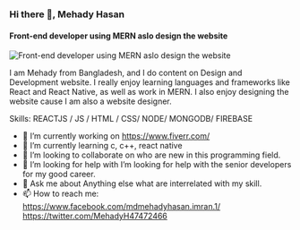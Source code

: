 ### Hi there 👋, Mehady Hasan
#### Front-end developer using MERN aslo design the website
![Front-end developer using MERN aslo design the website](https://pbs.twimg.com/profile_banners/1390259740895158273/1629864054/1500x500)

I am Mehady from Bangladesh, and I do content on Design and Development website. I really enjoy learning languages and frameworks like React and React Native, as well as work in MERN. I also enjoy designing the website cause I am also a website designer.

Skills:  REACTJS / JS / HTML / CSS/ NODE/ MONGODB/ FIREBASE

- 🔭 I’m currently working on https://www.fiverr.com/ 
- 🌱 I’m currently learning c, c++, react native 
- 👯 I’m looking to collaborate on who are new in this programming field. 
- 🤔 I’m looking for help with  I’m looking for help with the senior developers for my good career. 
- 💬 Ask me about Anything else what are interrelated with my skill. 
- 📫 How to reach me: https://www.facebook.com/mdmehadyhasan.imran.1/     https://twitter.com/MehadyH47472466 
